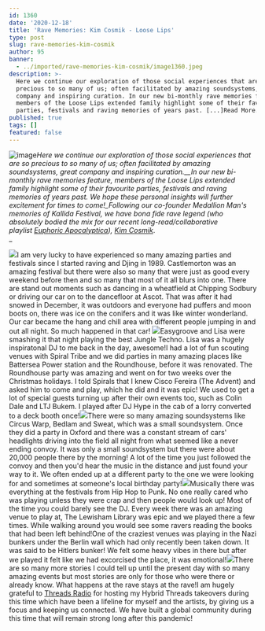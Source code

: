 ```yaml
---
id: 1360
date: '2020-12-18'
title: 'Rave Memories: Kim Cosmik - Loose Lips'
type: post
slug: rave-memories-kim-cosmik
author: 95
banner:
  - ../imported/rave-memories-kim-cosmik/image1360.jpeg
description: >-
  Here we continue our exploration of those social experiences that are so
  precious to so many of us; often facilitated by amazing soundsystems, great
  company and inspiring curation. In our new bi-monthly rave memories feature,
  members of the Loose Lips extended family highlight some of their favourite
  parties, festivals and raving memories of years past. [...]Read More...
published: true
tags: []
featured: false
---
```

![image](../../imported/rave-memories-kim-cosmik/image1360.jpeg)_Here we continue our exploration of those social experiences that are so precious to so many of us; often facilitated by amazing soundsystems, great company and inspiring curation.__In our new bi-monthly rave memories feature, members of the Loose Lips extended family highlight some of their favourite parties, festivals and raving memories of years past. We hope these personal insights will further excitement for times to come!__Following our co-founder Medallion Man's memories of Kallida Festival, we have bona fide rave legend (who absolutely bodied the mix for our recent long-read/collaborative playlist [Euphoric Apocalyptica](http://loose-lips.co.uk/blog/euphoric-apocalyptica)),_ [_Kim Cosmik_](https://soundcloud.com/kimcosmik)_.  
_

![](/wp-content/uploads/live/img/wysiwyg/5fdcc45a63ede.jpeg)I am very lucky to have experienced so many amazing parties and festivals since I started raving and Djing in 1989. Castlemorton was an amazing festival but there were also so many that were just as good every weekend before then and so many that most of it all blurs into one. There are stand out moments such as dancing in a wheatfield at Chipping Sodbury or driving our car on to the dancefloor at Ascot. That was after it had snowed in December, it was outdoors and everyone had puffers and moon boots on, there was ice on the conifers and it was like winter wonderland. Our car became the hang and chill area with different people jumping in and out all night. So much happened in that car! ![](/wp-content/uploads/live/img/wysiwyg/5fdcc44f56ba4.jpeg)Easygroove and Lisa were smashing it that night playing the best Jungle Techno. Lisa was a hugely inspiratonal DJ to me back in the day, awesome!I had a lot of fun scouting venues with Spiral Tribe and we did parties in many amazing places like Battersea Power station and the Roundhouse, before it was renovated. The Roundhouse party was amazing and went on for two weeks over the Christmas holidays. I told Spirals that I knew Cisco Fereira (The Advent) and asked him to come and play, which he did and it was epic! We used to get a lot of special guests turning up after their own events too, such as Colin Dale and LTJ Bukem. I played after DJ Hype in the cab of a lorry converted to a deck booth once!![](/wp-content/uploads/live/img/wysiwyg/5fdcbb16f38d1.jpg)There were so many amazing soundsystems like Circus Warp, Bedlam and Sweat, which was a small soundsystem. Once they did a party in Oxford and there was a constant stream of cars' headlights driving into the field all night from what seemed like a never ending convoy. It was only a small soundsystem but there were about 20,000 people there by the morning! A lot of the time you just followed the convoy and then you'd hear the music in the distance and just found your way to it. We often ended up at a different party to the one we were looking for and sometimes at someone's local birthday party!![](/wp-content/uploads/live/img/wysiwyg/5fdcc43ac9d92.jpeg)Musically there was everything at the festivals from Hip Hop to Punk. No one really cared who was playing unless they were crap and then people would look up! Most of the time you could barely see the DJ. Every week there was an amazing venue to play at, The Lewisham Library was epic and we played there a few times. While walking around you would see some ravers reading the books that had been left behind!One of the craziest venues was playing in the Nazi bunkers under the Berlin wall which had only recently been taken down. It was said to be Hitlers bunker! We felt some heavy vibes in there but after we played it felt like we had excorcised the place, it was emotional!![](/wp-content/uploads/live/img/wysiwyg/5fdcc41a1a807.jpeg)There are so many more stories I could tell up until the present day with so many amazing events but most stories are only for those who were there or already know. What happens at the rave stays at the rave!I am hugely grateful to [Threads Radio](http://www.threadsradio.com) for hosting my Hybrid Threads takeovers during this time which have been a lifeline for myself and the artists, by giving us a focus and keeping us connected. We have built a global community during this time that will remain strong long after this pandemic!